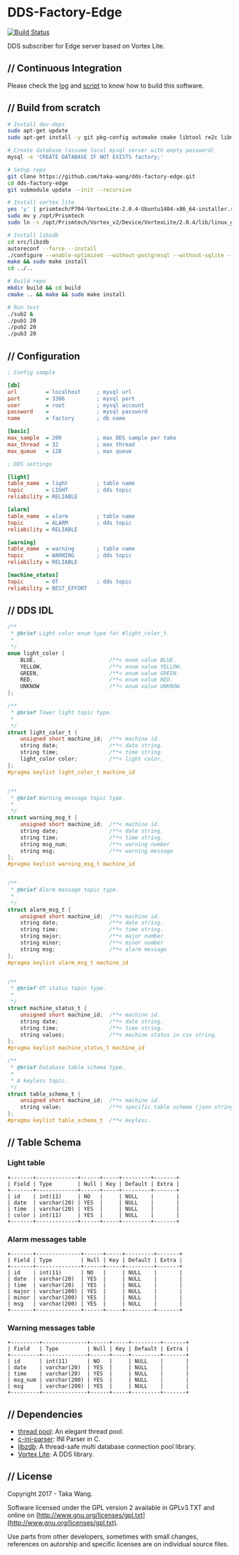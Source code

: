 # DDS-Factory-Edge

[![Build Status](https://travis-ci.org/taka-wang/dds-factory-edge.svg?branch=master)](https://travis-ci.org/taka-wang/dds-factory-edge)

DDS subscriber for Edge server based on Vortex Lite.

## // Continuous Integration

Please check the [log](https://travis-ci.org/taka-wang/dds-factory-edge) and [script](.travis.yml) to know how to build this software.

## // Build from scratch

```bash
# Install dev-deps
sudo apt-get update
sudo apt-get install -y git pkg-config automake cmake libtool re2c libmysqlclient-dev mysql-client-core-5.6

# Create database (assume local mysql server with empty password)
mysql -e 'CREATE DATABASE IF NOT EXISTS factory;'

# Setup repo
git clone https://github.com/taka-wang/dds-factory-edge.git
cd dds-factory-edge
git submodule update --init --recursive

# Install vortex lite
yes 'y' | prismtech/P704-VortexLite-2.0.4-Ubuntu1404-x86_64-installer.run
sudo mv y /opt/Prismtech
sudo ln -s /opt/Prismtech/Vortex_v2/Device/VortexLite/2.0.4/lib/linux_gcc_x86/libdds*.* /usr/lib/

# Install libzdb
cd src/libzdb
autoreconf --force --install
./configure --enable-optimized --without-postgresql --without-sqlite --prefix=/usr
make && sudo make install
cd ../..

# Build repo
mkdir build && cd build
cmake .. && make && sudo make install

# Run test
./sub2 &
./pub1 20
./pub2 20
./pub3 20
```

## // Configuration

```ini
; Config sample

[db]
url         = localhost     ; mysql url
port        = 3306          ; mysql port
user        = root          ; mysql account
password    =               ; mysql password
name        = factory       ; db name

[basic]
max_sample  = 200           ; max DDS sample per take
max_thread  = 32            ; max thread
max_queue   = 128           ; max queue

; DDS settings

[light]
table_name  = light         ; table name
topic       = LIGHT         ; dds topic
reliability = RELIABLE

[alarm]
table_name  = alarm         ; table name
topic       = ALARM         ; dds topic
reliability = RELIABLE

[warning]
table_name  = warning       ; table name
topic       = WARNING       ; dds topic
reliability = RELIABLE

[machine_status]
topic       = OT            ; dds topic
reliability = BEST_EFFORT

```

## // DDS IDL

```c
/**
 * @brief Light color enum type for #light_color_t.
 *
 */
enum light_color {
    BLUE,                       /**< enum value BLUE.                       */
    YELLOW,                     /**< enum value YELLOW.                     */
    GREEN,                      /**< enum value GREEN.                      */
    RED,                        /**< enum value RED.                        */
    UNKNOW                      /**< enum value UNKNOW.                     */
};

/**
 * @brief Tower light topic type.
 *
 */
struct light_color_t {
    unsigned short machine_id;  /**< machine id.                            */
    string date;                /**< date string.                           */
    string time;                /**< time string.                           */
    light_color color;          /**< light color.                           */
};
#pragma keylist light_color_t machine_id


/**
 * @brief Warning message topic type.
 *
 */
struct warning_msg_t {
    unsigned short machine_id;  /**< machine id.                            */
    string date;                /**< date string.                           */
    string time;                /**< time string.                           */    
    string msg_num;             /**< warning number                         */
    string msg;                 /**< warning message                        */
};
#pragma keylist warning_msg_t machine_id


/**
 * @brief Alarm message topic type.
 *
 */
struct alarm_msg_t {
    unsigned short machine_id;  /**< machine id.                            */
    string date;                /**< date string.                           */
    string time;                /**< time string.                           */
    string major;               /**< major number                           */
    string minor;               /**< minor number                           */
    string msg;                 /**< alarm message                          */
};
#pragma keylist alarm_msg_t machine_id


/**
 * @brief OT status topic type.
 *
 */
struct machine_status_t {
    unsigned short machine_id;  /**< machine id.                            */
    string date;                /**< date string.                           */
    string time;                /**< time string.                           */
    string values;              /**< machine status in csv string.          */
};
#pragma keylist machine_status_t machine_id

/**
 * @brief Database table schema type.
 *
 * A keyless topic.
 */
struct table_schema_t {
    unsigned short machine_id;  /**< machine id.                            */
    string value;               /**< specific table schema (json string).   */
};
#pragma keylist table_schema_t  /**< keyless.                               */
```

## // Table Schema

### Light table

```
+-------+-------------+------+-----+---------+-------+
| Field | Type        | Null | Key | Default | Extra |
+-------+-------------+------+-----+---------+-------+
| id    | int(11)     | NO   |     | NULL    |       |
| date  | varchar(20) | YES  |     | NULL    |       |
| time  | varchar(20) | YES  |     | NULL    |       |
| color | int(11)     | YES  |     | NULL    |       |
+-------+-------------+------+-----+---------+-------+
```

### Alarm messages table
```
+-------+--------------+------+-----+---------+-------+
| Field | Type         | Null | Key | Default | Extra |
+-------+--------------+------+-----+---------+-------+
| id    | int(11)      | NO   |     | NULL    |       |
| date  | varchar(20)  | YES  |     | NULL    |       |
| time  | varchar(20)  | YES  |     | NULL    |       |
| major | varchar(200) | YES  |     | NULL    |       |
| minor | varchar(200) | YES  |     | NULL    |       |
| msg   | varchar(200) | YES  |     | NULL    |       |
+-------+--------------+------+-----+---------+-------+
```

### Warning messages table

```
+---------+--------------+------+-----+---------+-------+
| Field   | Type         | Null | Key | Default | Extra |
+---------+--------------+------+-----+---------+-------+
| id      | int(11)      | NO   |     | NULL    |       |
| date    | varchar(20)  | YES  |     | NULL    |       |
| time    | varchar(20)  | YES  |     | NULL    |       |
| msg_num | varchar(200) | YES  |     | NULL    |       |
| msg     | varchar(200) | YES  |     | NULL    |       |
+---------+--------------+------+-----+---------+-------+
```

## // Dependencies

- [thread pool](https://github.com/mbrossard/threadpool): An elegant thread pool.
- [c-ini-parser](https://github.com/taka-wang/c-ini-parser): INI Parser in C.
- [libzdb](https://github.com/taka-wang/libzdb): A thread-safe multi database connection pool library.
- [Vortex Lite](http://www.prismtech.com/vortex/software-downloads): A DDS library.

## // License

Copyright 2017 - Taka Wang.

Software licensed under the GPL version 2 available in GPLv3.TXT and online on [http://www.gnu.org/licenses/gpl.txt](http://www.gnu.org/licenses/gpl.txt).

Use parts from other developers, sometimes with small changes, references on autorship and specific licenses are on individual source files.